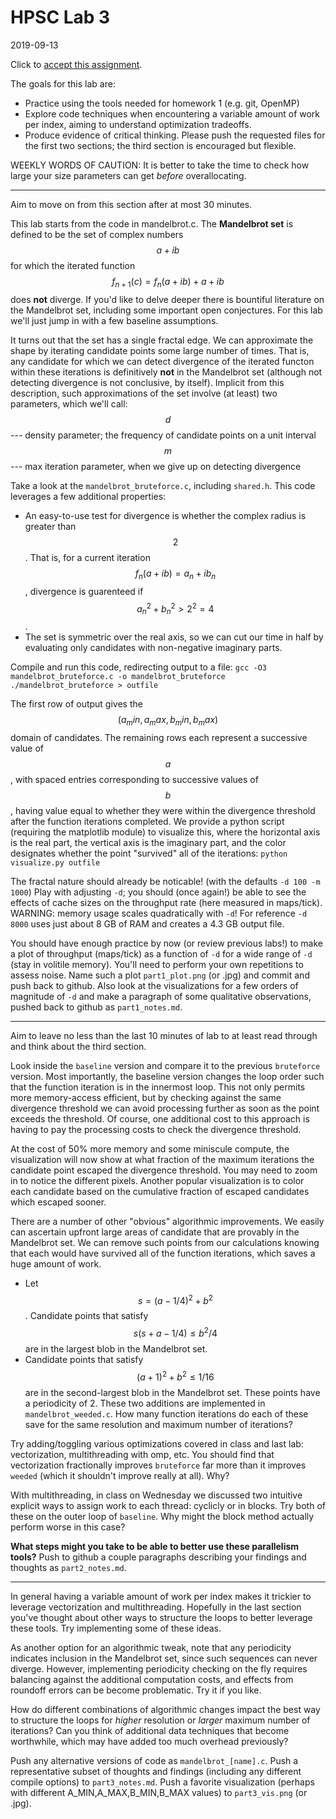 # HPSC Lab 3
2019-09-13

Click to [accept this assignment](https://classroom.github.com/a/DOC_yYu2).

The goals for this lab are:
* Practice using the tools needed for homework 1 (e.g. git, OpenMP)
* Explore code techniques when encountering a variable amount of work per index, aiming to understand optimization tradeoffs.
* Produce evidence of critical thinking.  Please push the requested files for the first two sections; the third section is encouraged but flexible.

WEEKLY WORDS OF CAUTION:
It is better to take the time to check how large your size parameters can get *before* overallocating.

-----

Aim to move on from this section after at most 30 minutes.

This lab starts from the code in mandelbrot.c.  The **Mandelbrot set** is defined to be the set of complex numbers $$a+ib$$ for which the iterated function $$f_{n+1}(c) = f_n(a+ib) + a + ib$$ does **not** diverge.  If you'd like to delve deeper there is bountiful literature on the Mandelbrot set, including some important open conjectures.  For this lab we'll just jump in with a few baseline assumptions.

It turns out that the set has a single fractal edge.  We can approximate the shape by iterating candidate points some large number of times.  That is, any candidate for which we can detect divergence of the iterated functon within these iterations is definitively **not** in the Mandelbrot set (although not detecting divergence is not conclusive, by itself).  Implicit from this description, such approximations of the set involve (at least) two parameters, which we'll call:
$$d$$ --- density parameter; the frequency of candidate points on a unit interval
$$m$$ --- max iteration parameter, when we give up on detecting divergence

Take a look at the ```mandelbrot_bruteforce.c```, including ```shared.h```.  This code leverages a few additional properties:
* An easy-to-use test for divergence is whether the complex radius is greater than $$2$$.  That is, for a current iteration $$f_n(a+ib) = a_n+ib_n$$, divergence is guarenteed if $$a_n^2 + b_n^2 > 2^2 = 4$$.
* The set is symmetric over the real axis, so we can cut our time in half by evaluating only candidates with non-negative imaginary parts.

Compile and run this code, redirecting output to a file:
```gcc -O3 mandelbrot_bruteforce.c -o mandelbrot_bruteforce```
```./mandelbrot_bruteforce > outfile```

The first row of output gives the $$(a_min,a_max,b_min,b_max)$$ domain of candidates.  The remaining rows each represent a successive value of $$a$$, with spaced entries corresponding to successive values of $$b$$, having value equal to whether they were within the divergence threshold after the function iterations completed.  We provide a python script (requiring the matplotlib module) to visualize this, where the horizontal axis is the real part, the vertical axis is the imaginary part, and the color designates whether the point "survived" all of the iterations:
```python visualize.py outfile```

The fractal nature should already be noticable! (with the defaults ```-d 100 -m 1000```)  Play with adjusting ```-d```; you should (once again!) be able to see the effects of cache sizes on the throughput rate (here measured in maps/tick).  WARNING: memory usage scales quadratically with ```-d```!  For reference ```-d 8000``` uses just about 8 GB of RAM and creates a 4.3 GB output file.

You should have enough practice by now (or review previous labs!) to make a plot of throughput (maps/tick) as a function of ```-d``` for a wide range of ```-d``` (stay in volitile memory).  You'll need to perform your own repetitions to assess noise.  Name such a plot ```part1_plot.png``` (or .jpg) and commit and push back to github.  Also look at the visualizations for a few orders of magnitude of ```-d``` and make a paragraph of some qualitative observations, pushed back to github as ```part1_notes.md```.

-----

Aim to leave no less than the last 10 minutes of lab to at least read through and think about the third section.

Look inside the ```baseline``` version and compare it to the previous ```bruteforce``` version.  Most importantly, the baseline version changes the loop order such that the function iteration is in the innermost loop.  This not only permits more memory-access efficient, but by checking against the same divergence threshold we can avoid processing further as soon as the point exceeds the threshold.  Of course, one additional cost to this approach is having to pay the processing costs to check the divergence threshold.

At the cost of 50% more memory and some miniscule compute, the visualization will now show at what fraction of the maximum iterations the candidate point escaped the divergence threshold.  You may need to zoom in to notice the different pixels.  Another popular visualization is to color each candidate based on the cumulative fraction of escaped candidates which escaped sooner.

There are a number of other "obvious" algorithmic improvements.  We easily can ascertain upfront large areas of candidate that are provably in the Mandelbrot set.  We can remove such points from our calculations knowing that each would have survived all of the function iterations, which saves a huge amount of work.
* Let $$s = (a-1/4)^2+b^2$$.  Candidate points that satisfy $$s(s+a-1/4) \le b^2/4$$ are in the largest blob in the Mandelbrot set.
* Candidate points that satisfy $$(a+1)^2+b^2 \le 1/16$$ are in the second-largest blob in the Mandelbrot set.  These points have a periodicity of 2.
These two additions are implemented in ```mandelbrot_weeded.c```.  How many function iterations do each of these save for the same resolution and maximum number of iterations?

Try adding/toggling various optimizations covered in class and last lab: vectorization, multithreading with omp, etc.  You should find that vectorization fractionally improves ```bruteforce``` far more than it improves  ```weeded``` (which it shouldn't improve really at all).  Why?

With multithreading, in class on Wednesday we discussed two intuitive explicit ways to assign work to each thread: cyclicly or in blocks.  Try both of these on the outer loop of ```baseline```.  Why might the block method actually perform worse in this case?

**What steps might you take to be able to better use these parallelism tools?**  Push to github a couple paragraphs describing your findings and thoughts as ```part2_notes.md```.

-----

In general having a variable amount of work per index makes it trickier to leverage vectorization and multithreading.  Hopefully in the last section you've thought about other ways to structure the loops to better leverage these tools.  Try implementing some of these ideas.

As another option for an algorithmic tweak, note that any periodicity indicates inclusion in the Mandelbrot set, since such sequences can never diverge.  However, implementing periodicity checking on the fly requires balancing against the additional computation costs, and effects from roundoff errors can be become problematic.  Try it if you like.

How do different combinations of algorithmic changes impact the best way to structure the loops for *higher* resolution or *larger* maximum number of iterations?   Can you think of additional data techniques that become worthwhile, which may have added too much overhead previously?

Push any alternative versions of code as ```mandelbrot_[name].c```.  Push a representative subset of thoughts and findings (including any different compile options) to ```part3_notes.md```.  Push a favorite visualization (perhaps with different A_MIN,A_MAX,B_MIN,B_MAX values) to ```part3_vis.png``` (or .jpg).